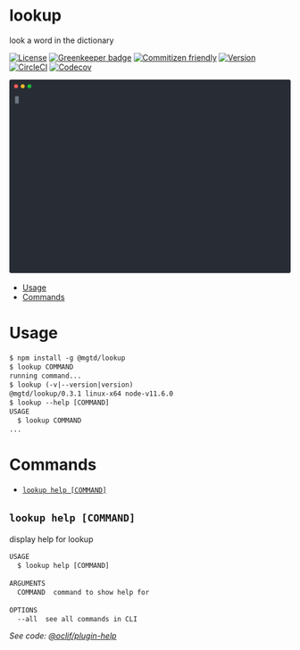 lookup
======

look a word in the dictionary

[![License](https://img.shields.io/npm/l/@mgtd/lookup.svg)](https://github.com/Enter-tainer/lookup/blob/master/package.json) [![Greenkeeper badge](https://badges.greenkeeper.io/Enter-tainer/lookup.svg)](https://greenkeeper.io/)
[![Commitizen friendly](https://img.shields.io/badge/commitizen-friendly-brightgreen.svg)](http://commitizen.github.io/cz-cli/)
[![Version](https://img.shields.io/npm/v/@mgtd/lookup.svg)](https://www.npmjs.com/package/@mgtd/lookup)
[![CircleCI](https://circleci.com/gh/Enter-tainer/lookup/tree/master.svg?style=shield)](https://circleci.com/gh/Enter-tainer/lookup/tree/master)
[![Codecov](https://codecov.io/gh/Enter-tainer/lookup/branch/master/graph/badge.svg)](https://codecov.io/gh/Enter-tainer/lookup)

![demo](examples/demo.svg)
<!-- toc -->
* [Usage](#usage)
* [Commands](#commands)
<!-- tocstop -->
# Usage
<!-- usage -->
```sh-session
$ npm install -g @mgtd/lookup
$ lookup COMMAND
running command...
$ lookup (-v|--version|version)
@mgtd/lookup/0.3.1 linux-x64 node-v11.6.0
$ lookup --help [COMMAND]
USAGE
  $ lookup COMMAND
...
```
<!-- usagestop -->
# Commands
<!-- commands -->
* [`lookup help [COMMAND]`](#lookup-help-command)

## `lookup help [COMMAND]`

display help for lookup

```
USAGE
  $ lookup help [COMMAND]

ARGUMENTS
  COMMAND  command to show help for

OPTIONS
  --all  see all commands in CLI
```

_See code: [@oclif/plugin-help](https://github.com/oclif/plugin-help/blob/v2.1.6/src/commands/help.ts)_
<!-- commandsstop -->
